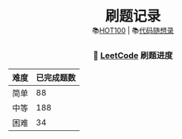 <div align="center">
  <p align="center">
    <h1 style="margin-bottom: 0;">刷题记录</h1>
    <a>
      📚<a href="https://leetcode.cn/studyplan/top-100-liked/" target="_blank">HOT100</a> | 
      📚<a href="https://programmercarl.com/" target="_blank">代码随想录</a>
    </a>
  </p>
</div>

<div align="center">

<h3>🧮 <a href="https://leetcode.cn" target="_blank">LeetCode</a> 刷题进度</h3>

<table>
  <thead>
    <tr>
      <th>难度</th>
      <th>已完成题数</th>
    </tr>
  </thead>
  <tbody>
    <tr>
      <td>简单</td>
      <td>88</td>
    </tr>
    <tr>
      <td>中等</td>
      <td>188</td>
    </tr>
    <tr>
      <td>困难</td>
      <td>34</td>
    </tr>
  </tbody>
</table>

</div>
